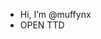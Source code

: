 - Hi, I’m @muffynx
- OPEN TTD


<!---
muffynx/muffynx is a ✨ special ✨ repository because its `README.md` (this file) appears on your GitHub profile.
You can click the Preview link to take a look at your changes.
--->
